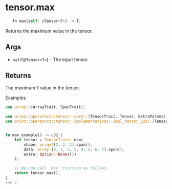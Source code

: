 # tensor.max

```rust 
   fn max(self: @Tensor<T>) -> T;
```

Returns the maximum value in the tensor.

## Args

* `self`(`@Tensor<T>`) - The input tensor.

## Returns

The maximum `T` value in the tensor.

Examples

```rust
use array::{ArrayTrait, SpanTrait};

use orion::operators::tensor::core::{TensorTrait, Tensor, ExtraParams};
use orion::operators::tensor::implementations::impl_tensor_u32::{Tensor_u32};


fn max_example() -> u32 {
    let tensor = TensorTrait::new(
        shape: array![2, 2, 2].span(),
        data: array![0, 1, 2, 3, 4, 5, 6, 7].span(),
        extra: Option::None(())
    );

    // We can call `max` function as follows.
    return tensor.max();
}
>>> 7
```
